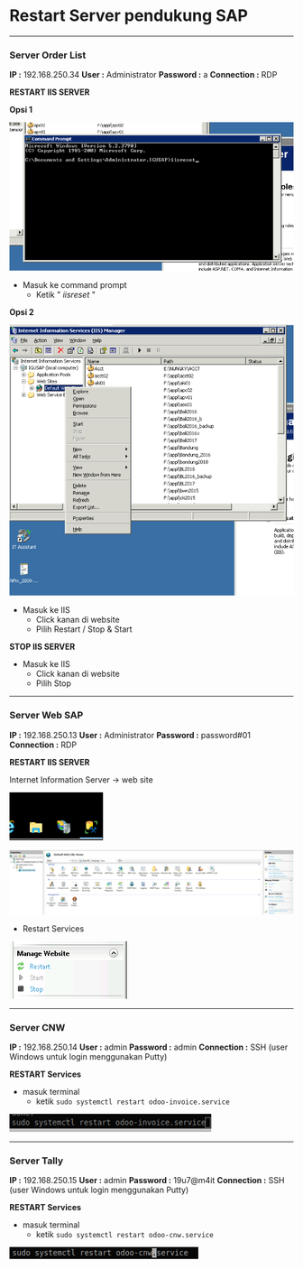 #  Restart Server pendukung SAP


---

### Server Order List

**IP :** 192.168.250.34
**User :**  Administrator
**Password :** a
**Connection :** RDP

**RESTART IIS SERVER**

**Opsi 1** 


![Sales Order List iis Reset](img/09_iisreset.png)


* Masuk ke command prompt
    * Ketik " _iisreset_  "


**Opsi 2**

![Sales Order List iis Menu](img/09_iis_menu.png)
* Masuk ke IIS
    * Click kanan di website
    * Pilih Restart / Stop & Start

**STOP IIS SERVER**
* Masuk ke IIS
    * Click kanan di website
    * Pilih Stop 





---

### Server Web SAP

**IP :** 192.168.250.13
**User :**  Administrator
**Password :** password#01
**Connection :** RDP

**RESTART IIS SERVER**

Internet Information Server -> web site

![ iis Menu](img/32IISMENU.png)


![ iis Menu](img/32IISMENU2.png)


* Restart Services

![ iis Menu](img/32IISMENU3.png)




---

### Server CNW

**IP :** 192.168.250.14
**User :**  admin
**Password :** admin
**Connection :** SSH
(user Windows untuk login menggunakan Putty)

**RESTART Services**
 

* masuk terminal
    * ketik `sudo systemctl restart odoo-invoice.service`


![ CNW Menu](img/CNWRESTART.png)


---

### Server Tally

**IP :** 192.168.250.15
**User :**  admin
**Password :** 19u7@m4it
**Connection :** SSH
(user Windows untuk login menggunakan Putty)

**RESTART Services**
 

* masuk terminal
    * ketik `sudo systemctl restart odoo-cnw.service`



![ CNW Menu](img/TALLYRESTART.png)
